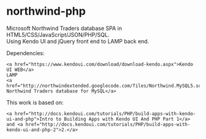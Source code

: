 northwind-php
=============

Microsoft Northwind Traders database SPA in HTML5/CSS/JavaScript/JSON/PHP/SQL.<br>
Using Kendo UI and jQuery front end to LAMP back end.

Dependencies:

	<a href="https://www.kendoui.com/download/download-kendo.aspx">Kendo UI WEB</a>
	LAMP
	<a href="http://northwindextended.googlecode.com/files/Northwind.MySQL5.sql">Microsoft Northwind Traders database for MySQL</a>

This work is based on:

	<a href="http://docs.kendoui.com/tutorials/PHP/build-apps-with-kendo-ui-and-php">Intro to Building Apps with Kendo UI And PHP Part 1</a> and <a href="http://docs.kendoui.com/tutorials/PHP/build-apps-with-kendo-ui-and-php-2">2.</a>

